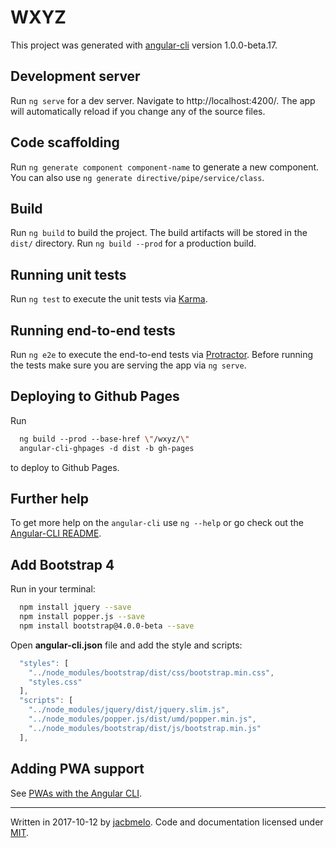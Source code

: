 # WXYZ

This project was generated with [angular-cli](https://github.com/angular/angular-cli) version 1.0.0-beta.17.

## Development server

Run `ng serve` for a dev server. Navigate to http://localhost:4200/. The app will automatically reload if you change any of the source files.

## Code scaffolding

Run `ng generate component component-name` to generate a new component. You can also use `ng generate directive/pipe/service/class`.

## Build

Run `ng build` to build the project. The build artifacts will be stored in the `dist/` directory. Run `ng build --prod` for a production build.

## Running unit tests

Run `ng test` to execute the unit tests via [Karma](https://karma-runner.github.io).

## Running end-to-end tests

Run `ng e2e` to execute the end-to-end tests via [Protractor](http://www.protractortest.org/).
Before running the tests make sure you are serving the app via `ng serve`.

## Deploying to Github Pages

Run

```csh
  ng build --prod --base-href \"/wxyz/\"
  angular-cli-ghpages -d dist -b gh-pages
```

to deploy to Github Pages.

## Further help

To get more help on the `angular-cli` use `ng --help` or go check out the [Angular-CLI README](https://github.com/angular/angular-cli/blob/master/README.md).

## Add Bootstrap 4

Run in your terminal:

```sh
  npm install jquery --save
  npm install popper.js --save
  npm install bootstrap@4.0.0-beta --save
```

Open **angular-cli.json** file and add the style and scripts:

```javascript
  "styles": [
    "../node_modules/bootstrap/dist/css/bootstrap.min.css",
    "styles.css"
  ],
  "scripts": [
    "../node_modules/jquery/dist/jquery.slim.js",
    "../node_modules/popper.js/dist/umd/popper.min.js",
    "../node_modules/bootstrap/dist/js/bootstrap.min.js"
  ],
```

## Adding PWA support

See [PWAs with the Angular CLI](https://medium.com/@amcdnl/service-worker-pwas-with-the-angular-cli-98a8f16d62d6).

----
Written in 2017-10-12 by [jacbmelo](https://www.github.com/jacbmelo/). Code and documentation licensed under [MIT](https://raw.githubusercontent.com/jacbmelo/wxyz/master/LICENSE.txt).
